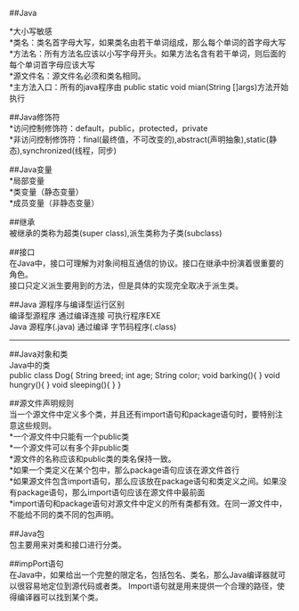 
##Java  

*大小写敏感  
*类名：类名首字母大写，如果类名由若干单词组成，那么每个单词的首字母大写  
*方法名：所有方法名应该以小写字母开头。如果方法名含有若干单词，则后面的每个单词首字母应该大写  
*源文件名：源文件名必须和类名相同。  
*主方法入口：所有的java程序由 public static void mian(String []args)方法开始执行  


##Java修饰符  
*访问控制修饰符：default，public，protected，private  
*非访问控制修饰符：final(最终值，不可改变的),abstract(声明抽象),static(静态),synchronized(线程，同步)  

##Java变量  
*局部变量  
*类变量（静态变量）  
*成员变量（非静态变量）  


##继承  
被继承的类称为超类(super class),派生类称为子类(subclass)  

##接口  
在Java中，接口可理解为对象间相互通信的协议。接口在继承中扮演着很重要的角色。  
接口只定义派生要用到的方法，但是具体的实现完全取决于派生类。  


##Java 源程序与编译型运行区别  
编译型源程序  通过编译连接    可执行程序EXE  
Java 源程序(.java)   通过编译  字节码程序(.class)  


----------------------------------------------------------------------
##Java对象和类  
Java中的类  
	public class Dog{
		String breed;
		int age;
		String color;
		void barking(){
		}
		void hungry(){
		}
		void sleeping(){
		}
	}
	
	
##源文件声明规则  
当一个源文件中定义多个类，并且还有import语句和package语句时，要特别注意这些规则。  
*一个源文件中只能有一个public类  
*一个源文件可以有多个非public类  
*源文件的名称应该和public类的类名保持一致。  
*如果一个类定义在某个包中，那么package语句应该在源文件首行   
*如果源文件包含import语句，那么应该放在package语句和类定义之间。如果没有package语句，那么import语句应该在源文件中最前面  
*import语句和package语句对源文件中定义的所有类都有效。在同一源文件中，不能给不同的类不同的包声明。  
	
	
##Java包  
包主要用来对类和接口进行分类。  

##impPort语句  
在Java中，如果给出一个完整的限定名，包括包名、类名，那么Java编译器就可以很容易地定位到源代码或者类。
Import语句就是用来提供一个合理的路径，使得编译器可以找到某个类。  


	
	
	
	
	
	
	
	
	
	
	
	
	
	
	
	
	
	
	
	
	
	
	
	
	
	
	
	
	
	
	
	
	



